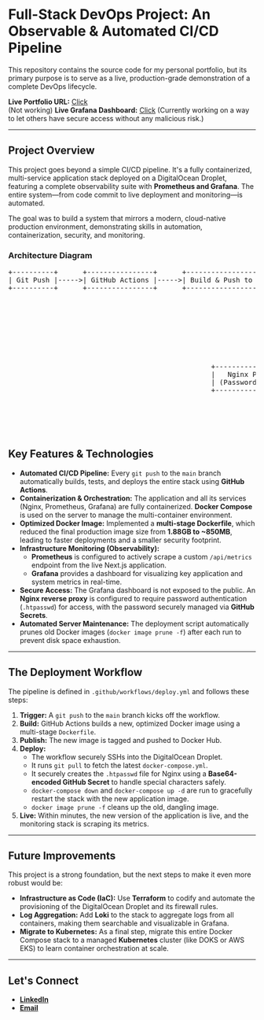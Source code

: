 <!-- **Note:- Working on DataDog and Bugsnag integration. Will update the readme.md accordingly.**

This repository contains the source code for my personal portfolio website — but more importantly, it also serves as the **live application for my hands-on CI/CD automation project.**

### **Live Demo URL [here](https://portfolio-five-lemon-yoqaqn1pf0.vercel.app/)**

---

## The DevOps Project: Automated CI/CD Pipeline

This portfolio isn’t just a static site; it’s continuously deployed through a zero-touch CI/CD pipeline I designed and implemented using GitHub Actions, Docker, and a DigitalOcean Droplet.

Whenever I update the code and push changes, the pipeline automatically builds, ships, and deploys the latest version to production.

### The Pipeline Workflow

1.  **Code Commit :** Any `git push` to the `main` branch of this repository automatically triggers the entire pipeline.
2.  **Docker Build & Push :**
    * GitHub Actions builds a fresh Docker image using the repo’s `Dockerfile`.
    * The image is tagged and pushed to **Docker Hub.**
3.  **Docker Build & Push :**
    * Using `appleboy/ssh-action`, GitHub Actions securely connects to my DigitalOcean Droplet.
    * The old container is stopped and removed.
    * A new container is started from the freshly built image.
4. **Live Update :** Within ~2–3 minutes, the portfolio is updated on the production server without manual intervention.



---

## How to Run This Portfolio Locally

```bash
# 1. Clone the repository
git clone https://github.com/ShenLongVansh/portfolio
cd portfolio

# 2. Install dependencies
npm install

# 3. Run the development server
npm run dev
```

---

## Let's Connect

* **[LinkedIn](https://www.linkedin.com/in/vansh-sharma-4a6882245/)**
* **[Email](mailto:shenlong.codes@gmail.com)** -->

# Full-Stack DevOps Project: An Observable & Automated CI/CD Pipeline

This repository contains the source code for my personal portfolio, but its primary purpose is to serve as a live, production-grade demonstration of a complete DevOps lifecycle.

**Live Portfolio URL:** [Click](https://portfolio-five-lemon-yoqaqn1pf0.vercel.app/)  
(Not working) **Live Grafana Dashboard:** [Click](#) (Currently working on a way to let others have secure access without any malicious risk.)

---

## Project Overview

This project goes beyond a simple CI/CD pipeline. It's a fully containerized, multi-service application stack deployed on a DigitalOcean Droplet, featuring a complete observability suite with **Prometheus and Grafana**. The entire system—from code commit to live deployment and monitoring—is automated.

The goal was to build a system that mirrors a modern, cloud-native production environment, demonstrating skills in automation, containerization, security, and monitoring.

### Architecture Diagram

<pre>
+----------+      +----------------+      +----------------------------+            +-----------------+
| Git Push |----->| GitHub Actions |----->| Build & Push to Docker Hub |   ----->   |  SSH to Droplet |
+----------+      +----------------+      +----------------------------+            +-----------------+
                                                                                           |
                                                                                           v
                                                                                 +--------------------+
                                                                                 | Docker Compose Up  |
                                                                                 +--------------------+
                                                                                           |
                                                             +-----------------------------+------------------------------+
                                                             |                             |                              |
                                                             v                             v                              v
                                                 +-----------------+               +----------------------+        +-------------+
                                                 |   Nginx Proxy   |   ------>     |      Grafana         |        | Next.js App |
                                                 | (Password Auth) |               |      (:3001)         |        |    (:80)    |
                                                 +-----------------+               +----------------------+        +-------------+
                                                                                           ^                              |
                                                                                           |                              v
                                                                                 +----------------------+         +----------------------+
                                                                                 | Collects Metrics From| ----->  |   Prometheus (:9090) |
                                                                                 +----------------------+         +----------------------+
</pre>

## Key Features & Technologies

- **Automated CI/CD Pipeline:** Every `git push` to the `main` branch automatically builds, tests, and deploys the entire stack using **GitHub Actions**.
- **Containerization & Orchestration:** The application and all its services (Nginx, Prometheus, Grafana) are fully containerized. **Docker Compose** is used on the server to manage the multi-container environment.
- **Optimized Docker Image:** Implemented a **multi-stage Dockerfile**, which reduced the final production image size from **1.88GB to ~850MB**, leading to faster deployments and a smaller security footprint.
- **Infrastructure Monitoring (Observability):**
  - **Prometheus** is configured to actively scrape a custom `/api/metrics` endpoint from the live Next.js application.
  - **Grafana** provides a dashboard for visualizing key application and system metrics in real-time.
- **Secure Access:** The Grafana dashboard is not exposed to the public. An **Nginx reverse proxy** is configured to require password authentication (`.htpasswd`) for access, with the password securely managed via **GitHub Secrets**.
- **Automated Server Maintenance:** The deployment script automatically prunes old Docker images (`docker image prune -f`) after each run to prevent disk space exhaustion.

---

## The Deployment Workflow

The pipeline is defined in `.github/workflows/deploy.yml` and follows these steps:

1.  **Trigger:** A `git push` to the `main` branch kicks off the workflow.
2.  **Build:** GitHub Actions builds a new, optimized Docker image using a multi-stage `Dockerfile`.
3.  **Publish:** The new image is tagged and pushed to Docker Hub.
4.  **Deploy:**
    - The workflow securely SSHs into the DigitalOcean Droplet.
    - It runs `git pull` to fetch the latest `docker-compose.yml`.
    - It securely creates the `.htpasswd` file for Nginx using a **Base64-encoded GitHub Secret** to handle special characters safely.
    - `docker-compose down` and `docker-compose up -d` are run to gracefully restart the stack with the new application image.
    - `docker image prune -f` cleans up the old, dangling image.
5.  **Live:** Within minutes, the new version of the application is live, and the monitoring stack is scraping its metrics.

---

## Future Improvements

This project is a strong foundation, but the next steps to make it even more robust would be:

- **Infrastructure as Code (IaC):** Use **Terraform** to codify and automate the provisioning of the DigitalOcean Droplet and its firewall rules.
- **Log Aggregation:** Add **Loki** to the stack to aggregate logs from all containers, making them searchable and visualizable in Grafana.
- **Migrate to Kubernetes:** As a final step, migrate this entire Docker Compose stack to a managed **Kubernetes** cluster (like DOKS or AWS EKS) to learn container orchestration at scale.

---
## Let's Connect

* **[LinkedIn](https://www.linkedin.com/in/vansh-sharma-4a6882245/)**
* **[Email](mailto:shenlong.codes@gmail.com)** 